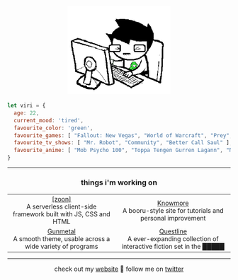 <p align="center"><img src="https://github.com/v1r1/imgs-with-transparent-backgrounds/blob/master/games/gifs/john_typing.gif?raw=true" height="200"></p>

```javascript
let viri = {
  age: 22,
  current_mood: 'tired',
  favourite_color: 'green',
  favourite_games: [ "Fallout: New Vegas", "World of Warcraft", "Prey", "NieR" ],
  favourite_tv_shows: [ "Mr. Robot", "Community", "Better Call Saul" ],
  favourite_anime: [ "Mob Psycho 100", "Toppa Tengen Gurren Lagann", "Nichijou" ],
}
```

<hr>

<h3 align="center">things i'm working on</h3>
<table>
  <tr>
    <td align="center"><a href="https://github.com/vuwnu/zoon">[zoon]</a><br>
      A serverless client-side framework built with JS, CSS and HTML</td>
    <td align="center"><a href="https://github.com/vuwnu/knowmore">Knowmore</a><br>
      A booru-style site for tutorials and personal improvement</td>
  </tr>
  <tr>
    <td align="center"><a href="https://github.com/vuwnu/gunmetal">Gunmetal</a><br>
      A smooth theme, usable across a wide variety of programs</td>
    <td align="center"><a href="https://github.com/vuwnu/questline">Questline</a><br>
      A ever-expanding collection of interactive fiction set in the █████</td>
  </tr>
</table>
  
<hr>

<p align="center">
  check out my <a href="https://viri.space">website</a> 🔷
  follow me on <a href="https://twitter.com/_viri_">twitter</a>
</p>
